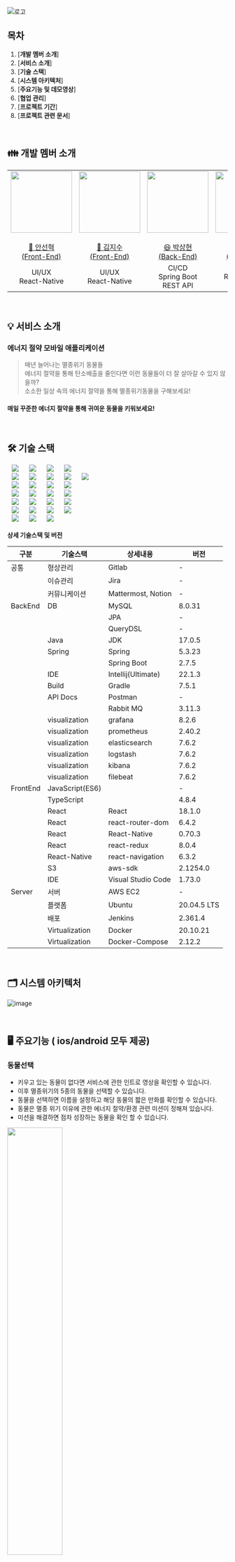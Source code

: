 ![로고](./README.assets/logo.jpeg)

## 목차

1. [**개발 멤버 소개**]
2. [**서비스 소개**]
3. [**기술 스택**]
4. [**시스템 아키텍처**]
5. [**주요기능 및 데모영상**]
6. [**협업 관리**]
7. [**프로젝트 기간**]
8. [**프로젝트 관련 문서**]

<br/>

<div id="1"></div>

## 👪 개발 멤버 소개

<table>
    <tr>
        <td height="140px" align="center"> <a href="https://github.com/seonhyuk">
            <img src="https://avatars.githubusercontent.com/seonhyuk" width="140px" /> <br><br> 🙂 안선혁 <br>(Front-End) </a> <br></td>
        <td height="140px" align="center"> <a href="https://github.com/gitjisu">
            <img src="https://avatars.githubusercontent.com/gitjisu" width="140px" /> <br><br> 🙂 김지수 <br>(Front-End) </a> <br></td>
        <td height="140px" align="center"> <a href="https://github.com/nomzaxs">
            <img src="https://avatars.githubusercontent.com/nomzaxs" width="140px" /> <br><br> 😆 박상현 <br>(Back-End) </a> <br></td>
        <td height="140px" align="center"> <a href="https://github.com/mooyah5">
            <img src="https://avatars.githubusercontent.com/mooyah5" width="140px" /> <br><br> 😁 백한나 <br>(Front-End) </a> <br></td>
        <td height="140px" align="center"> <a href="https://github.com/jmlee9707">
            <img src="https://avatars.githubusercontent.com/jmlee9707" width="140px" /> <br><br> 🙄 이정민 <br>(Front-End) </a> <br></td>
        <td height="140px" align="center"> <a href="https://github.com/gandi0330n">
            <img src="https://avatars.githubusercontent.com/gandi0330" width="140px" /> <br><br> 🙄 정현명 <br>(Back-End) </a> <br></td>
    </tr>
    <tr>
        <td align="center">UI/UX<br/>React-Native
        <td align="center">UI/UX<br/>React-Native
        <td align="center">CI/CD<br/>Spring Boot<br/>REST API
        <td align="center">UI/UX<br/>React-Native<br/>React
        <td align="center">UI/UX<br/>React-Native<br/>React
        <td align="center">CI/CD<br/>Spring Boot<br/>REST API
    </tr>
</table>

<br />

<div id="2"></div>

## 💡 서비스 소개

### 에너지 절약 모바일 애플리케이션

> 매년 늘어나는 멸종위기 동물들 <br />
> 에너지 절약을 통해 탄소배출을 줄인다면 이런 동물들이 더 잘 살아갈 수 있지 않을까? <br />
> 소소한 일상 속의 에너지 절약을 통해 멸종위기동물을 구해보세요!

#### 매일 꾸준한 에너지 절약을 통해 귀여운 동물을 키워보세요!

<br/>

<div id="3"></div>

## 🛠️ 기술 스택

<img src="https://img.shields.io/badge/Java-007396?style=for-the-badge&logo=Java&logoColor=#007396" style="height : auto; margin-left : 10px; margin-right : 10px;"/> 
<img src="https://img.shields.io/badge/Spring Boot-6DB33F?style=for-the-badge&logo=Spring Boot&logoColor=white" style="height : auto; margin-left : 10px; margin-right : 10px;"/> 
<img src="https://img.shields.io/badge/JSON Web Tokens-000000?style=for-the-badge&logo=JSON Web Tokens&logoColor=white" style="height : auto; margin-left : 10px; margin-right : 10px;"/> 
<img src="https://img.shields.io/badge/Spring Security-6DB33F?style=for-the-badge&logo=Spring Security&logoColor=white" style="height : auto; margin-left : 10px; margin-right : 10px;"/><br>
<img src="https://img.shields.io/badge/Spring Cloud-6DB33F?style=for-the-badge&logo=Spring&logoColor=white" style="height : auto; margin-left : 10px; margin-right : 10px;"/>
<img src="https://img.shields.io/badge/Gradle-02303A?style=for-the-badge&logo=Gradle&logoColor=white" style="height : auto; margin-left : 10px; margin-right : 10px;"/> 
<img src="https://img.shields.io/badge/Nginx-009639?style=for-the-badge&logo=NGINX&logoColor=white" style="height : auto; margin-left : 10px; margin-right : 10px;"/> 
<img src="https://img.shields.io/badge/Jenkins-D24939?style=for-the-badge&logo=Jenkins&logoColor=white" style="height : auto; margin-left : 10px; margin-right : 10px;"/> 
<img src="https://img.shields.io/badge/Ubuntu-E95420?style=for-the-badge&logo=Ubuntu&logoColor=white" style="height : auto; margin-left : 10px; margin-right : 10px;"/><br>
<img src="https://img.shields.io/badge/Docker-2496ED?style=for-the-badge&logo=Docker&logoColor=white" style="height : auto; margin-left : 10px; margin-right : 10px;"/> 
<img src="https://img.shields.io/badge/RabbitMQ-FF6600?style=for-the-badge&logo=RabbitMQ&logoColor=white" style="height : auto; margin-left : 10px; margin-right : 10px;"/> 
<img src="https://img.shields.io/badge/Elasticsearch-005571?style=for-the-badge&logo=Elasticsearch&logoColor=white" style="height : auto; margin-left : 10px; margin-right : 10px;"/> 
<img src="https://img.shields.io/badge/LogStash-005571?style=for-the-badge&logo=LogStash&logoColor=white" style="height : auto; margin-left : 10px; margin-right : 10px;"/> <br>
<img src="https://img.shields.io/badge/Kibana-005571?style=for-the-badge&logo=Kibana&logoColor=white" style="height : auto; margin-left : 10px; margin-right : 10px;"/> 
<img src="https://img.shields.io/badge/Beats-005571?style=for-the-badge&logo=Beats&logoColor=white" style="height : auto; margin-left : 10px; margin-right : 10px;"/>
<img src="https://img.shields.io/badge/Grafana-F46800?style=for-the-badge&logo=Grafana&logoColor=white" style="height : auto; margin-left : 10px; margin-right : 10px;"/>
<img src="https://img.shields.io/badge/Prometheus-E6522C?style=for-the-badge&logo=Prometheus&logoColor=white" style="height : auto; margin-left : 10px; margin-right : 10px;"/> <br/>
<img src="https://img.shields.io/badge/MySQL-4479A1?style=for-the-badge&logo=MySQL&logoColor=white" style="height : auto; margin-left : 10px; margin-right : 10px;"/>
<img src="https://img.shields.io/badge/Amazon EC2-FF9900?style=for-the-badge&logo=Amazon EC2&logoColor=white" style="height : auto; margin-left : 10px; margin-right : 10px;"/>
<img src="https://img.shields.io/badge/ReactNative-61DAFB?style=for-the-badge&logo=React&logoColor=white" style="height : auto; margin-left : 10px; margin-right : 10px;"/> 
<img src="https://img.shields.io/badge/React-61DAFB?style=for-the-badge&logo=React&logoColor=white" style="height : auto; margin-left : 10px; margin-right : 10px;"/>  <br/>
<img src="https://img.shields.io/badge/Redux-764ABC?style=for-the-badge&logo=Redux&logoColor=white" style="height : auto; margin-left : 10px; margin-right : 10px;"/>
<img src="https://img.shields.io/badge/Node.js-339939?style=for-the-badge&logo=Node.js&logoColor=white" style="height : auto; margin-left : 10px; margin-right : 10px;"/> 
<img src="https://img.shields.io/badge/AmaZon S3-569A31?style=for-the-badge&logo=Amazon S3&logoColor=white" style="height : auto; margin-left : 10px; margin-right : 10px;"/>  
<img src="https://camo.githubusercontent.com/ecedb0571f9b8bfbc3cfa73f1c932dddffe3c4a5002b807c2fc6e7ce284fcd98/68747470733a2f2f696d672e736869656c64732e696f2f62616467652f4a6176615363726970742d4637444631452e7376673f267374796c653d666f722d7468652d6261646765266c6f676f3d4a617661536372697074266c6f676f436f6c6f723d7768697465" style="height : auto; margin-left : 10px; margin-right : 10px;"/>  <br/>
<img src="https://img.shields.io/badge/TypeScript-3178C6?logo=TypeScript&logoColor=FFF&style=for-the-badge" style="height : auto; margin-left : 10px; margin-right : 10px;" />
<img src="https://img.shields.io/badge/Jira-0052CC?style=for-the-badge&logo=Jira&logoColor=white" style="height : auto; margin-left : 10px; margin-right : 10px;"/> 
<img src="https://img.shields.io/badge/GitLab-FCA121?style=for-the-badge&logo=GitLab&logoColor=white" style="height : auto; margin-left : 10px; margin-right : 10px;"/> <br/>

<br/>
<b> 상세 기술스택 및 버전</b>

| 구분     | 기술스택        | 상세내용           | 버전        |
| -------- | --------------- | ------------------ | ----------- |
| 공통     | 형상관리        | Gitlab             | \-          |
|          | 이슈관리        | Jira               | \-          |
|          | 커뮤니케이션    | Mattermost, Notion | \-          |
| BackEnd  | DB              | MySQL              | 8.0.31      |
|          |                 | JPA                | \-          |
|          |                 | QueryDSL           | \-          |
|          | Java            | JDK                | 17.0.5      |
|          | Spring          | Spring             | 5.3.23      |
|          |                 | Spring Boot        | 2.7.5       |
|          | IDE             | Intellij(Ultimate) | 22.1.3      |
|          | Build           | Gradle             | 7.5.1       |
|          | API Docs        | Postman            | \-          |
|          |                 | Rabbit MQ          | 3.11.3      |
|          | visualization   | grafana            | 8.2.6       |
|          | visualization   | prometheus         | 2.40.2      |
|          | visualization   | elasticsearch      | 7.6.2       |
|          | visualization   | logstash           | 7.6.2       |
|          | visualization   | kibana             | 7.6.2       |
|          | visualization   | filebeat           | 7.6.2       |
| FrontEnd | JavaScript(ES6) |                    | \-          |
|          | TypeScript      |                    | 4.8.4       |
|          | React           | React              | 18.1.0      |
|          | React           | react-router-dom   | 6.4.2       |
|          | React           | React-Native       | 0.70.3      |
|          | React           | react-redux        | 8.0.4       |
|          | React-Native    | react-navigation   | 6.3.2       |
|          | S3              | aws-sdk            | 2.1254.0    |
|          | IDE             | Visual Studio Code | 1.73.0      |
| Server   | 서버            | AWS EC2            | \-          |
|          | 플랫폼          | Ubuntu             | 20.04.5 LTS |
|          | 배포            | Jenkins            | 2.361.4     |
|          | Virtualization  | Docker             | 20.10.21    |
|          | Virtualization  | Docker-Compose     | 2.12.2      |

</details>

<br />

<div id="4"></div>

## 🗂️ 시스템 아키텍처

![image](/README.assets/architecture.png)

<br />

<div id="5"></div>

## 🖥️ 주요기능 ( ios/android 모두 제공)

### 동물선택

- 키우고 있는 동물이 없다면 서비스에 관한 인트로 영상을 확인할 수 있습니다.
- 이후 멸종위기의 5종의 동물을 선택할 수 있습니다.
- 동물을 선택하면 이름을 설정하고 해당 동물의 짧은 만화를 확인할 수 있습니다.
- 동물은 멸종 위기 이유에 관한 에너지 절약/환경 관련 미션이 정해져 있습니다.
- 미션을 해결하면 점차 성장하는 동물을 확인 할 수 있습니다.

<img src = "./README.assets/23.gif" width = "50%"/>
<br />

<img src = "./README.assets/24.png" width = "50%"/>
<img src = "./README.assets/25.png" width = "50%"/>

### 메인화면

- 키우고 있는 동물 모습을 볼 수 있습니다.
- `n일차`를 통해 미션 진행 일수를 확인할 수 있으며 클릭시 보유한 성냥 확인이 가능하며
- 미션, 도감 등 다른 페이지로 이동할 수 있는 `아이콘`이 존재합니다.
  - 멸종위기, 에너지 절약 관련 영상을 확인할 수 있는 아이콘
  - 환경 설정 아이콘
  - 미션, 도감 확인 아이콘
  - 일지 확인 아이콘

**메인화면 (미션 전)**

<img src = "./README.assets/16.png" width = "30%"/>
<br />

**메인화면 (미션 후)**

<img src = "./README.assets/17.png" width = "30%"/>

### 미션

- 동물에 따라 매일 정해진 미션을 볼 수 있습니다.
- `사진(갤러리 선택 / 카메라 촬영)`과 `일지`를 작성해 미션을 완료할 수 있습니다.
- 메인 미션을 완료한다면 공통 미션을 수행할 수 있습니다.(1일 1 메인 미션)
- 미션 페이지에서는 미션 안내 사항 및 예시 사진을 제공합니다.
- 미션 성공시 랜덤으로 `성냥을 지급`합니다.
  - 메인미션 : 1~10개 (사진 업로드 시 +5)
  - 공통미션 : 5~15개(사진 업로드 필수)

**메인 미션**

<img src = "./README.assets/8.png" width = "30%"/>
<img src = "./README.assets/9.png" width = "30%"/>
<img src = "./README.assets/10.png" width = "30%"/>
<img src = "./README.assets/11.png" width = "30%"/>
<img src = "./README.assets/12.png" width = "30%"/>
<br />

**공통 미션**

<img src = "./README.assets/6.png" width = "30%"/>

### 일지

- 메인 미션을 완료하면 작성된 사진과 일지를 일지 페이지에서 확인할 수 있습니다(공통미션 확인 불가).

  <img src = "./README.assets/22.png" width = "30%"/>
  <img src = "./README.assets/23.png" width = "30%"/>

### 도감

- 지금까지 다 키운 모든 동물들을 볼 수 있습니다.
- 미션을 진행한 총 기간을 도감 페이지에서 확인할 수 있습니다.(한 캐릭터 성장 완료까지 걸리는 시간 21일 - 베타버전 3일)
- 그 동물을 키우면서 작성한 일지를 볼 수 있습니다.
- 동물에 대한 상세 정보를 볼 수 있습니다.

<img src = "./README.assets/20.png" width = "30%"/>
<img src = "./README.assets/19.png" width = "30%"/>

### 커뮤니티 & 공지사항

- 다른 사람들이 작성한 일지를 모두 볼 수 있습니다.
- 사진을 입력하지 않았다면 기본 이미지를 나타납니다.
- 적절하지 않은 게시글이 있다면 신고를 통해 성냥을 획득할 수 있습니다.
- 공지사항을 확인할 수 있습니다.

**커뮤니티**

<img src = "./README.assets/5.png" width = "30%"/>
<img src = "./README.assets/13.png" width = "30%"/>
<img src = "./README.assets/14.png" width = "30%"/>

**공지사항**

<img src = "./README.assets/3.png" width = "30%"/>
<img src = "./README.assets/15.png" width = "30%"/>

### 설정 & 배경화면 설정

- 배경화면 소리 및 효과음 소리의 크기를 설정할 수 있습니다.
- 보유한 성냥으로 배경화면을 설정 및 구매할 수 있습니다.
- 설정 페이지에서는 인트로의 영상을 다시 시청할 수 있습니다.

<img src = "./README.assets/1.png" width = "30%"/>
<img src = "./README.assets/2.png" width = "30%"/>

<br/>

<div id="6"></div>

## 👥 협업 관리 - notion

![노션_1](/README.assets/notion1.png)
![노션_2](/README.assets/notion2.png)

<br />

<div id="7"></div>

## 📆 프로젝트 기간

### 22.10.11 ~ 22.11.21

- 기획 및 설계 : 22.10.11 ~ 22.10.23
- 프로젝트 구현 : 22.10.24 ~ 22.11.20
- 버그 수정 및 산출물 정리 : 22.11.18 ~ 22.11.21

<br />

<div id="8"></div>

## 📋 프로젝트 관련 문서

---

ERD [⚡️ 바로가기](/outputs/ERD.png)

포팅매뉴얼 [⚡️ 바로가기](/outputs/포팅매뉴얼.pdf)

발표자료 [⚡️ 바로가기](/outputs/발표자료.pdf)
